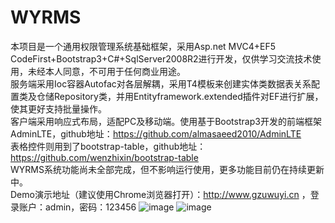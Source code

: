 # WYRMS
本项目是一个通用权限管理系统基础框架，采用Asp.net MVC4+EF5 CodeFirst+Bootstrap3+C#+SqlServer2008R2进行开发，仅供学习交流技术使用，未经本人同意，不可用于任何商业用途。<br/>
服务端采用Ioc容器Autofac对各层解耦，采用T4模板来创建实体类数据表关系配置类及仓储Repository类，并用Entityframework.extended插件对EF进行扩展，使其更好支持批量操作。<br/>
客户端采用响应式布局，适配PC及移动端。使用基于Bootstrap3开发的前端框架AdminLTE，github地址：https://github.com/almasaeed2010/AdminLTE <br/>
表格控件则用到了bootstrap-table，github地址：https://github.com/wenzhixin/bootstrap-table <br/>
WYRMS系统功能尚未全部完成，但不影响运行使用，更多功能目前仍在持续更新中。<br/>Demo演示地址（建议使用Chrome浏览器打开）：http://www.gzuwuyi.cn ，登录账户：admin，密码：123456
![image](https://github.com/wuyi23/WYRMS/blob/master/screenshots/login.jpg)
![image](https://github.com/wuyi23/WYRMS/blob/master/screenshots/角色管理.jpg)

